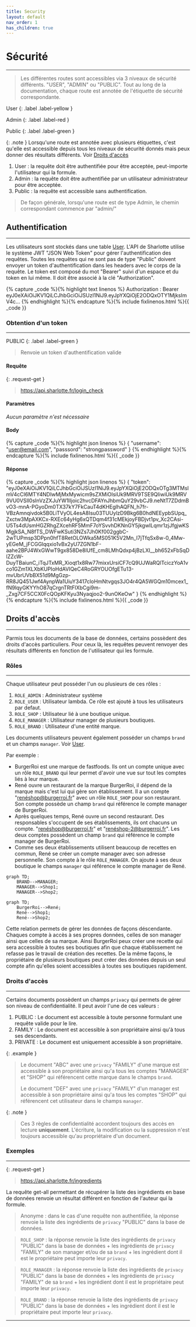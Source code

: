 ```yaml
---
title: Security
layout: default
nav_order: 1
has_children: true
---
```


# Sécurité
----

> Les différentes routes sont accessibles via 3 niveaux de sécurité différents. "USER", "ADMIN" ou "PUBLIC". Tout au long de la documentation, chaque route est annotée de l'étiquette de sécurité correspondante.

User
{: .label .label-yellow }

Admin
{: .label .label-red }

Public
{: .label .label-green }

{: .note }
Lorsqu'une route est annotée avec plusieurs étiquettes, c'est qu'elle est accessible depuis tous les niveaux de sécurité donnés mais peux donner des résultats différents. Voir [Droits d'accès]

1. User : la requête doit être authentifiée pour être acceptée, peut-importe l'utilisateur qui la formule.
1. Admin : la requête doit être authentifiée par un utilisateur administrateur pour être acceptée.
1. Public : la requête est accessible sans authentification.

> De façon générale, lorsqu'une route est de type Admin, le chemin correspondant commence par "admin/"



## Authentification
----

Les utilisateurs sont stockés dans une table [User]. L'API de Sharlotte utilise le système JWT "JSON Web Token" pour gérer l'authentification des requêtes. Toutes les requêtes qui ne sont pas de type "Public" doivent envoyer un token d'authentification dans les headers avec le corps de la requête. Le token est composé du mot "Bearer" suivi d'un espace et du token en lui même. Il doit être associé à la clé "Authorization".

{% capture _code %}{% highlight text linenos %}
Authorization : Bearer eyJ0eXAiOiJKV1QiLCJhbGciOiJSUzI1NiJ9.eyJpYXQiOjE2ODQxOTY1MjksImV4c...
{% endhighlight %}{% endcapture %}{% include fixlinenos.html %}{{ _code }}

<!-- DÉBUT DE LA ROUTE -->
### Obtention d'un token
----

PUBLIC
{: .label .label-green }

> Renvoie un token d'authentification valide


#### Requête

{: .request-get }
> https://api.sharlotte.fr/login_check

#### Paramètres
*Aucun paramètre n'est nécessaire*

#### Body
{% capture _code %}{% highlight json linenos %}
{
    "username": "user@email.com",
    "passsord": "strongpassword"
}
{% endhighlight %}{% endcapture %}{% include fixlinenos.html %}{{ _code }}

#### Réponse
{% capture _code %}{% highlight json linenos %}
{
    "token": "eyJ0eXAiOiJKV1QiLCJhbGciOiJSUzI1NiJ9.eyJpYXQiOjE2ODQxOTg3MTMsImV4cCI6MTY4NDIwMjMxMywicm9sZXMiOlsiUk9MRV9TSE9QIiwiUk9MRV9VU0VSIl0sInVzZXJuYW1lIjoic2hvcDFAYnJhbmQuY29vbCJ9.neNtT7ZDdmBvO3-mnA-PGyoDm0TX37kY7FkCauT4dKHEglhAQFN_h7fr-VBzAmnqivdok5B0LiTVyOL4esA8Isu03TUUylzD9Bkg6B0hdNEEypbSUpq_Zxctw3MpAXKCx-RXEc64yHg6xQTDqm4f31cMEkjoyFBDjvt1pv_Xc2CAsi-U5Ts4dUsmHGZRhgZXcehRF5MmF7oYSvvhDKNnGY5jkgwILqmr1zjJfgjwKSMgjkSA_N8fTS_DWFwKSuti3NZs7Jh0Kf002ggbC-2wTUPmsp3DPpn0hfT8RetOLOWka5MS051K5V2Mn_I7jTfqSx8w-0_4Mw-yEGeM_jFCGGlqqxio1vBx2yU7ZGN1bF-aahe2BPJ4WxGWwT9gx858De8lUfE_cm8LMhQdxp4jBzLXI__bh652xFbSqDlZZcW-DuyTBaiunC_iTqJTxMR_Xioqt1x8Rw77mixxUrsiCF7cQ9UJWaRQlTciczYoA1vco1GZm1XLXbKUPIoHdAVIQeC4RoGRYOUOfgETu13-mvUbrUVbBX51d9MgGzp-RR8JQ451Jwf4AynpWa1UiuY3417cloHmNtvgqs3JO4r4QA5WGQm10mcex1_fN9lqyGKYYhO87qCrgnTRtFlXbCgi9m-_Zxg7CF5CCX0FcQOpKFKyu3Nyaqjoo2-9unOKeOw"
}
{% endhighlight %}{% endcapture %}{% include fixlinenos.html %}{{ _code }}
<!-- FIN DE LA ROUTE -->

## Droits d'accès
----

Parmis tous les documents de la base de données, certains possèdent des droits d'accès particuliers. Pour ceux là, les requêtes peuvent renvoyer des résultats différents en fonction de l'utilisateur qui les formule.

### Rôles
----

Chaque utilisateur peut posséder l'un ou plusieurs de ces rôles :
1. `ROLE_ADMIN` : Administrateur système
1. `ROLE_USER` : Utilisateur lambda. Ce rôle est ajouté à tous les utilisateurs par defaut.
1. `ROLE_SHOP` : Utilisateur lié à une boutique unique.
1. `ROLE_MANAGER` : Utilisateur manager de plusieurs boutiques.
1. `ROLE_BRAND` : Utilisateur d'une entité marque.

Les documents utilisateurs peuvent également posséder un champs `brand` et un champs `manager`. Voir [User].

Par exemple :
- BurgerRoi est une marque de fastfoods. Ils ont un compte unique avec un rôle `ROLE_BRAND` qui leur permet d'avoir une vue sur tout les comptes liés à leur marque. 
- René ouvre un restaurant de la marque BurgerRoi, il dépend de la marque mais c'est lui qui gère son établissement. Il a un compte "renéshop@burgerroi.fr" avec un rôle `ROLE_SHOP` pour son restaurant. Son compte possède un champ `brand` qui référence le compte manager de BurgerRoi.
- Après quelques temps, René ouvre un second restaurant. Des responsables s'occupent de ses établissements, ils ont chacuns un compte. "renéshop@burgerroi.fr" et "renéshop-2@burgerroi.fr". Les deux comptes possèdent un champ `brand` qui référence le compte manager de BurgerRoi.
- Comme ses deux établissements utilisent beaucoup de recettes en commun, René se créer un compte manager avec son adresse personnelle. Son compte à le rôle `ROLE_MANAGER`. On ajoute à ses deux boutique le champs `manager` qui référence le compte manager de René.

```mermaid
graph TD;
    BRAND-->MANAGER;
    MANAGER-->Shop1;
    MANAGER-->Shop2;
```


```mermaid
graph TD;
    BurgerRoi-->René;
    René-->Shop1;
    René-->Shop2;
```

Cette relation permets de gérer les données de façons déscendante. Chaques compte à accès à ses propres données, celles de son manager ainsi que celles de sa marque. Ainsi BurgerRoi peux créer une recette qui sera accessible à toutes ses boutiques afin que chaque établissement ne refasse pas le travail de création des recettes. De la même façons, le propriétaire de plusieurs boutiques peut créer des données depuis un seul compte afin qu'elles soient accessibles à toutes ses boutiques rapidement.

### Droits d'accès
----

Certains documents possèdent un champs `privacy` qui permets de gérer son niveau de confidentialité. Il peut avoir l'une de ces valeurs :
1. PUBLIC : Le document est accessible à toute personne formulant une requête valide pour le lire.
1. FAMILY : Le document est accessible à son propriétaire ainsi qu'à tous ses descendants.
1. PRIVATE : Le document est uniquement accessible à son propriétaire.

{: .example }
> Le document "ABC" avec une `privacy` "FAMILY" d'une marque est accessible à son propriétaire ainsi qu'a tous les comptes "MANAGER" et "SHOP" qui référencent cette marque dans le champs `brand`.
>
> Le document "DEF" avec une `privacy` "FAMILY" d'un manager est accessible à son propriétaire ainsi qu'a tous les comptes "SHOP" qui référencent cet utilisateur dans le champs `manager`.

{: .note }
> Ces 3 règles de confidentialité accordent toujours des accès en lecture **uniquement**. L'écriture, la modification ou la suppression n'est toujours accessible qu'au propriétaire d'un document.

### Exemples
----

{: .request-get }
> https://api.sharlotte.fr/ingredients

La requête get-all permettant de récupérer la liste des ingrédients en base de données renvoie un résultat différent en fonction de l'auteur qui la formule.

> Anonyme : dans le cas d'une requête non authentifiée, la réponse renvoie la liste des ingrédients de `privacy` "PUBLIC" dans la base de données.

> `ROLE_SHOP` : la réponse renvoie la liste des ingrédients de `privacy` "PUBLIC" dans la base de données + les ingrédients de `privacy` "FAMILY" de son manager et/ou de sa `brand` + les ingrédient dont il est le propriétaire peut importe leur `privacy`.

> `ROLE_MANAGER` : la réponse renvoie la liste des ingrédients de `privacy` "PUBLIC" dans la base de données + les ingrédients de `privacy` "FAMILY" de sa `brand` + les ingrédient dont il est le propriétaire peut importe leur `privacy`.

> `ROLE_BRAND` : la réponse renvoie la liste des ingrédients de `privacy` "PUBLIC" dans la base de données + les ingrédient dont il est le propriétaire peut importe leur `privacy`.

----

[Droits d'accès]: #droits-daccès
[User]: user/index.html
[get-all]: #get-all
[get-one]: #get-one
[create-one]: #create-one
[update-one]: #update-one
[delete-one]: #delete-one